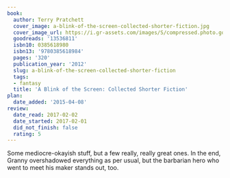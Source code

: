```yaml
---
book:
  author: Terry Pratchett
  cover_image: a-blink-of-the-screen-collected-shorter-fiction.jpg
  cover_image_url: https://i.gr-assets.com/images/S/compressed.photo.goodreads.com/books/1345767740l/13536811._SX98_.jpg
  goodreads: '13536811'
  isbn10: 0385618980
  isbn13: '9780385618984'
  pages: '320'
  publication_year: '2012'
  slug: a-blink-of-the-screen-collected-shorter-fiction
  tags:
  - fantasy
  title: 'A Blink of the Screen: Collected Shorter Fiction'
plan:
  date_added: '2015-04-08'
review:
  date_read: 2017-02-02
  date_started: 2017-02-01
  did_not_finish: false
  rating: 5
---
```


Some mediocre-okayish stuff, but a few really, really great ones. In the end, Granny overshadowed everything as per usual, but the barbarian hero who went to meet his maker stands out, too.

